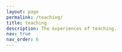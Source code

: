 ```yaml
---
layout: page
permalink: /teaching/
title: teaching
description: The experiences of teaching.
nav: true
nav_order: 6
---
```


